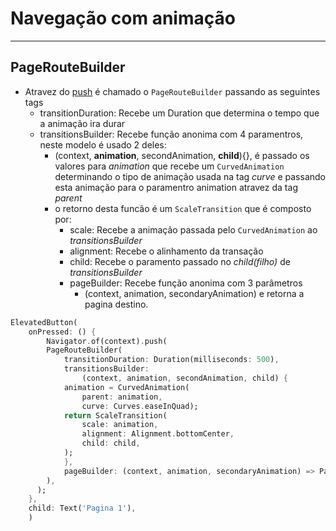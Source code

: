 # Navegação com animação

---

## PageRouteBuilder

- Atravez do [push](./Navegacao.md) é chamado o ```PageRouteBuilder``` passando as seguintes tags
  - transitionDuration: Recebe um Duration que determina o tempo que a animação ira durar
  - transitionsBuilder: Recebe função anonima com 4 paramentros, neste modelo é usado 2 deles:
    - (context, **animation**, secondAnimation, **child**){}, é passado os valores para *animation* que recebe um ```CurvedAnimation``` determinando o tipo de animação usada na tag *curve* e passando esta animação para o paramentro animation atravez da tag *parent*
    - o retorno desta funcão é um ```ScaleTransition``` que é composto por:
      - scale: Recebe a animação passada pelo ```CurvedAnimation``` ao *transitionsBuilder*
      - alignment: Recebe o alinhamento da transação
      - child: Recebe o paramento passado no *child(filho)* de *transitionsBuilder*
      - pageBuilder: Recebe função anonima com 3 parâmetros
        - (context, animation, secondaryAnimation) e retorna a pagina destino.

```dart
ElevatedButton(
    onPressed: () {
        Navigator.of(context).push(
        PageRouteBuilder(
            transitionDuration: Duration(milliseconds: 500),
            transitionsBuilder:
                (context, animation, secondAnimation, child) {
            animation = CurvedAnimation(
                parent: animation,
                curve: Curves.easeInQuad);
            return ScaleTransition(
                scale: animation,
                alignment: Alignment.bottomCenter,
                child: child,
            );
            },
            pageBuilder: (context, animation, secondaryAnimation) => Page1(),
        ),
      );
    },
    child: Text('Pagina 1'),
    )
 ```